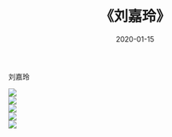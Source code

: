 ﻿---
layout: post
title:  《刘嘉玲》
date:   2020-01-15
img: http://img.660000.xyz/Sharelink/壁纸/明星魅力/华人明星/刘嘉玲/000.jpg
categories: [美女, 清纯, 唯美]
---

刘嘉玲

 ![](http://img.660000.xyz/Sharelink/壁纸/明星魅力/华人明星/刘嘉玲/001.jpg) <br>![](http://img.660000.xyz/Sharelink/壁纸/明星魅力/华人明星/刘嘉玲/002.jpg) <br>![](http://img.660000.xyz/Sharelink/壁纸/明星魅力/华人明星/刘嘉玲/003.jpg) <br>![](http://img.660000.xyz/Sharelink/壁纸/明星魅力/华人明星/刘嘉玲/004.jpg) <br>![](http://img.660000.xyz/Sharelink/壁纸/明星魅力/华人明星/刘嘉玲/005.jpg) <br>